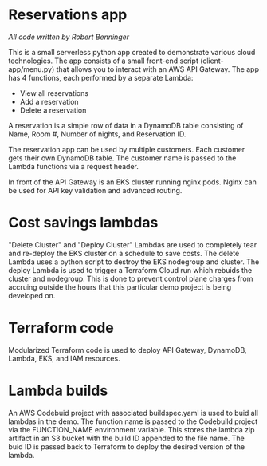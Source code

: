 # Reservations app

_All code written by Robert Benninger_

This is a small serverless python app created to demonstrate various cloud technologies. The app consists of a small front-end script (client-app/menu.py) that allows you to interact with an AWS API Gateway. The app has 4 functions, each performed by a separate Lambda:

* View all reservations
* Add a reservation
* Delete a reservation

A reservation is a simple row of data in a DynamoDB table consisting of Name, Room #, Number of nights, and Reservation ID.

The reservation app can be used by multiple customers. Each customer gets their own DynamoDB table. The customer name is passed to the Lambda functions via a request header. 

In front of the API Gateway is an EKS cluster running nginx pods. Nginx can be used for API key validation and advanced routing.

# Cost savings lambdas

"Delete Cluster" and "Deploy Cluster" Lambdas are used to completely tear and re-deploy the EKS cluster on a schedule to save costs. The delete Lambda uses a python script to destroy the EKS nodegroup and cluster. The deploy Lambda is used to trigger a Terraform Cloud run which rebuids the cluster and nodegroup. This is done to prevent control plane charges from accruing outside the hours that this particular demo project is being developed on. 

# Terraform code

Modularized Terraform code is used to deploy API Gateway, DynamoDB, Lambda, EKS, and IAM resources.

# Lambda builds

An AWS Codebuid project with associated buildspec.yaml is used to buid all lambdas in the demo. The function name is passed to the Codebuild project via the FUNCTION_NAME environment variable. This stores the lambda zip artifact in an S3 bucket with the build ID appended to the file name. The buid ID is passed back to Terraform to deploy the desired version of the lambda.
